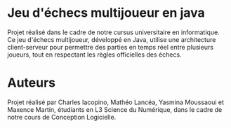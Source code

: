 # Jeu d'échecs multijoueur en java

Projet réalisé dans le cadre de notre cursus universitaire en informatique. Ce jeu d'échecs multijoueur, développé en Java, utilise une architecture client-serveur pour permettre des parties en temps réel entre plusieurs joueurs, tout en respectant les règles officielles des échecs.

# Auteurs

Projet réalisé par Charles Iacopino, Mathéo Lancéa, Yasmina Moussaoui et Maxence Martin, étudiants en L3 Science du Numérique, dans le cadre de notre cours de Conception Logicielle.
